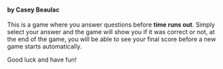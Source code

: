#### by Casey Beaulac

This is a game where you answer questions before **time runs out**. Simply select your answer and the game will show you if it was correct or not, at the end of the game, you will be able to see your final score before a new game starts automatically.

Good luck and have fun!
